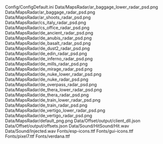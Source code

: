 Config/ConfigDefault.ini
Data/MapsRadar/ar_baggage_lower_radar_psd.png
Data/MapsRadar/ar_baggage_radar_psd.png
Data/MapsRadar/ar_shoots_radar_psd.png
Data/MapsRadar/cs_italy_radar_psd.png
Data/MapsRadar/cs_office_radar_psd.png
Data/MapsRadar/de_ancient_radar_psd.png
Data/MapsRadar/de_anubis_radar_psd.png
Data/MapsRadar/de_basalt_radar_psd.png
Data/MapsRadar/de_dust2_radar_psd.png
Data/MapsRadar/de_edin_radar_psd.png
Data/MapsRadar/de_inferno_radar_psd.png
Data/MapsRadar/de_mills_radar_psd.png
Data/MapsRadar/de_mirage_radar_psd.png
Data/MapsRadar/de_nuke_lower_radar_psd.png
Data/MapsRadar/de_nuke_radar_psd.png
Data/MapsRadar/de_overpass_radar_psd.png
Data/MapsRadar/de_thera_lower_radar_psd.png
Data/MapsRadar/de_thera_radar_psd.png
Data/MapsRadar/de_train_lower_radar_psd.png
Data/MapsRadar/de_train_radar_psd.png
Data/MapsRadar/de_vertigo_lower_radar_psd.png
Data/MapsRadar/de_vertigo_radar_psd.png
Data/MapsRadar/default_png.png
Data/Offset/output/client_dll.json
Data/Offset/output/offsets.json
Data/Sound/HitSound/Hit.wav
Data/Sound/Injected.wav
Fonts/esp-icons.ttf
Fonts/gui-icons.ttf
Fonts/pixel7.ttf
Fonts/verdana.ttf